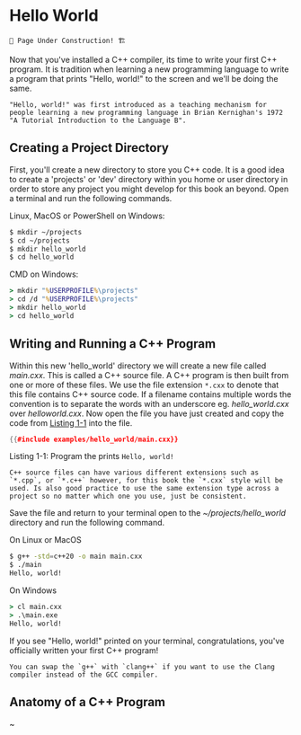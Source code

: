 # Hello World

```admonish warning
🚧 Page Under Construction! 🏗️
```

Now that you've installed a C++ compiler, its time to write your first C++ program. It is tradition when learning a new programming language to write a program that prints "Hello, world!" to the screen and we'll be doing the same.

```info
"Hello, world!" was first introduced as a teaching mechanism for people learning a new programming language in Brian Kernighan's 1972 "A Tutorial Introduction to the Language B".
```

## Creating a Project Directory

First, you'll create a new directory to store you C++ code. It is a good idea to create a 'projects' or 'dev' directory within you home or user directory in order to store any project you might develop for this book an beyond. Open a terminal and run the following commands.

<!-- markdownlint-disable MD014 -->

Linux, MacOS or PowerShell on Windows:

```sh
$ mkdir ~/projects
$ cd ~/projects
$ mkdir hello_world
$ cd hello_world
```

CMD on Windows:

```cmd
> mkdir "%USERPROFILE%\projects"
> cd /d "%USERPROFILE%\projects"
> mkdir hello_world
> cd hello_world
```

<!-- markdownlint-disable MD014 -->

## Writing and Running a C++ Program

Within this new 'hello_world' directory we will create a new file called *main.cxx*. This is called a C++ source file. A C++ program is then built from one or more of these files. We use the file extension `*.cxx` to denote that this file contains C++ source code. If a filename contains multiple words the convention is to separate the words with an underscore eg. *hello_world.cxx* over *helloworld.cxx*. Now open the file you have just created and copy the code from [Listing 1-1](#listing1-1) into the file.

```cpp
{{#include examples/hello_world/main.cxx}}
```

<span id="listing1-1" class="caption">Listing 1-1: Program the prints `Hello, world!`</span>

```admonish info
C++ source files can have various different extensions such as `*.cpp`, or `*.c++` however, for this book the `*.cxx` style will be used. Is also good practice to use the same extension type across a project so no matter which one you use, just be consistent.
```

Save the file and return to your terminal open to the *~/projects/hello_world* directory and run the following command.

On Linux or MacOS

```sh
$ g++ -std=c++20 -o main main.cxx
$ ./main
Hello, world!
```

On Windows

```cmd
> cl main.cxx
> .\main.exe
Hello, world!
```

If you see "Hello, world!" printed on your terminal, congratulations, you've officially written your first C++ program!

```admonish note
You can swap the `g++` with `clang++` if you want to use the Clang compiler instead of the GCC compiler.
```

## Anatomy of a C++ Program

~
